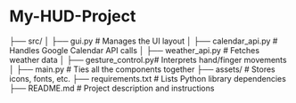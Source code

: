 # My-HUD-Project
├── src/
│   ├── gui.py            # Manages the UI layout
│   ├── calendar_api.py   # Handles Google Calendar API calls
│   ├── weather_api.py    # Fetches weather data
│   ├── gesture_control.py# Interprets hand/finger movements
│   ├── main.py           # Ties all the components together
├── assets/               # Stores icons, fonts, etc.
├── requirements.txt      # Lists Python library dependencies
├── README.md             # Project description and instructions
